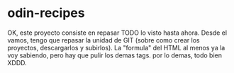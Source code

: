 # odin-recipes
OK, este proyecto consiste en repasar TODO lo visto hasta ahora. Desde el vamos, tengo que repasar la unidad de GIT (sobre como crear los proyectos, descargarlos y subirlos).
La "formula" del HTML al menos ya la voy sabiendo, pero hay que pulir los demas tags.
por lo demas, todo bien XDDD.